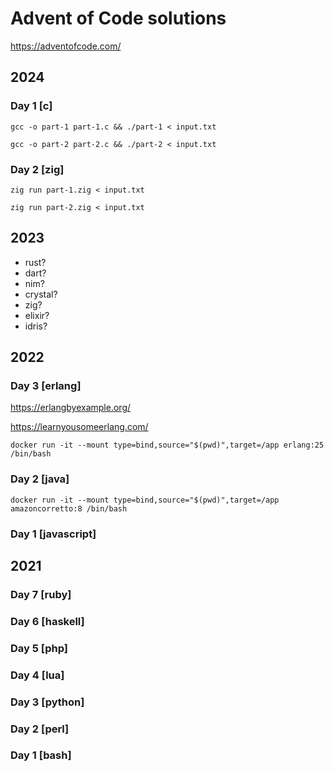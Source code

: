 # Advent of Code solutions

https://adventofcode.com/

## 2024

### Day 1 [c]

    gcc -o part-1 part-1.c && ./part-1 < input.txt

    gcc -o part-2 part-2.c && ./part-2 < input.txt

### Day 2 [zig]

    zig run part-1.zig < input.txt

    zig run part-2.zig < input.txt

## 2023

- rust?
- dart?
- nim?
- crystal?
- zig?
- elixir?
- idris?

## 2022

### Day 3 [erlang]

https://erlangbyexample.org/

https://learnyousomeerlang.com/

    docker run -it --mount type=bind,source="$(pwd)",target=/app erlang:25 /bin/bash

### Day 2 [java]

    docker run -it --mount type=bind,source="$(pwd)",target=/app amazoncorretto:8 /bin/bash

### Day 1 [javascript]

## 2021

### Day 7 [ruby]

### Day 6 [haskell]

### Day 5 [php]

### Day 4 [lua]

### Day 3 [python]

### Day 2 [perl]

### Day 1 [bash]
